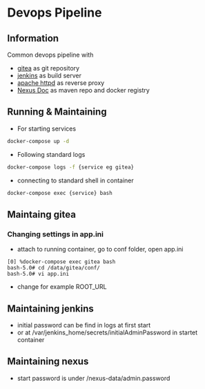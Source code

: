 # Devops Pipeline

## Information

Common devops pipeline with 
* [gitea](https://gitea.com) as git repository
* [jenkins](https://www.jenkins.io) as build server
* [apache httpd](https://httpd.apache.org) as reverse proxy
* [Nexus Doc](https://help.sonatype.com/repomanager3) as maven repo and docker registry

## Running & Maintaining

* For starting services 

```bash
docker-compose up -d
```

* Following standard logs

```bash
docker-compose logs -f {service eg gitea}
```

* connecting to standard shell in container

```bash
docker-compose exec {service} bash
```

## Maintaing gitea

### Changing settings in app.ini

* attach to running container, go to conf folder, open app.ini
```
[0] %docker-compose exec gitea bash
bash-5.0# cd /data/gitea/conf/
bash-5.0# vi app.ini 
```
* change for example ROOT_URL

## Maintaining jenkins

* initial password can be find in logs at first start
* or at /var/jenkins_home/secrets/initialAdminPassword in startet container

## Maintaining nexus 

* start password is under /nexus-data/admin.password